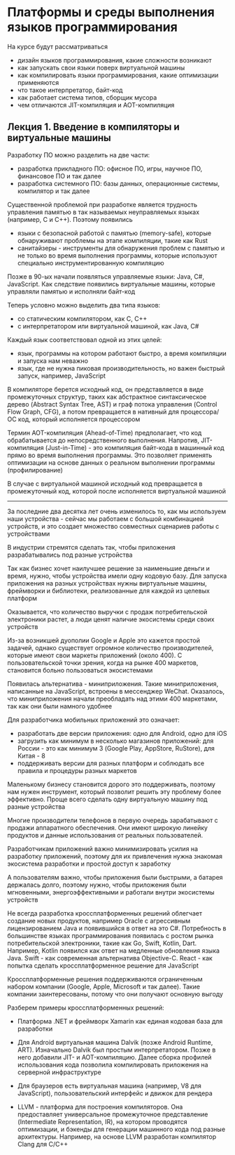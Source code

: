 # Платформы и среды выполнения языков программирования

На курсе будут рассматриваться

* дизайн языков программирования, какие сложности возникают
* как запускать свои языки поверх виртуальной машины
* как компилировать языки программирования, какие оптимизации применяются
* что такое интерпретатор, байт-код
* как работает система типов, сборщик мусора
* чем отличаются JIT-компиляция и AOT-компиляция

## Лекция 1. Введение в компиляторы и виртуальные машины

<!-- Лектор - Гаврин Е. А. -->

Разработку ПО можно разделить на две части:

* разработка прикладного ПО: офисное ПО, игры, научное ПО, финансовое ПО и так далее
* разработка системного ПО: базы данных, операционные системы, компилятор и так далее

Существенной проблемой при разработке является трудность управления памятью в так называемых неуправляемых языках (например, C и C++). Поэтому появились

* языки с безопасной работой с памятью (memory-safe), которые обнаруживают проблемы на этапе компиляции, такие как Rust
* санитайзеры - инструменты для обнаружения проблем с памятью и не только во время выполнения программы, которые используют специально инструментированную компиляцию

Позже в 90-ых начали появляться управляемые языки: Java, C#, JavaScript. Как следствие появились виртуальные машины, которые управляли памятью и исполняли байт-код

Теперь условно можно выделить два типа языков:

* со статическим компилятором, как C, C++
* с интерпретатором или виртуальной машиной, как Java, C#

Каждый язык соответствовал одной из этих целей:

* язык, программы на котором работают быстро, а время компиляции и запуска нам неважно
* язык, где не нужна пиковая производительность, но важен быстрый запуск, например, JavaScript


В компиляторе берется исходный код, он представляется в виде промежуточных структур, таких как абстрактное синтаксическое дерево (Abstract Syntax Tree, AST) и граф потока управления (Control Flow Graph, CFG), а потом превращается в нативный для процессора/ОС код, который исполняется процессором

Термин AOT-компиляция (Ahead-of-Time) предполагает, что код обрабатывается до непосредственного выполнения. Напротив, JIT-компиляция (Just-in-Time) - это компиляция байт-кода в машинный код прямо во время выполнения программы. Это позволяет применять оптимизации на основе данных о реальном выполнении программы (профилирование)

В случае с виртуальной машиной исходный код превращается в промежуточный код, которой после исполняется виртуальной машиной

---

За последние два десятка лет очень изменилось то, как мы используем наши устройства - сейчас мы работаем с большой комбинацией устройств, и это создает множество совместных сценариев работы с устройствами

В индустрии стремятся сделать так, чтобы приложения разрабатывались под разные устройства

Так как бизнес хочет наилучшее решение за наименьшие деньги и время, нужно, чтобы устройства имели одну кодовую базу. Для запуска приложения на разных устройствах нужны виртуальные машины, фреймворки и библиотеки, реализованные для каждой из целевых платформ

Оказывается, что количество выручки с продаж потребительской электроники растет, а люди ценят наличие экосистемы среди своих устройств

Из-за возникшей дуополии Google и Apple это кажется простой задачей, однако существует огромное количество производителей, которые имеют свои маркеты приложений (около 400). С пользовательской точки зрения, когда на рынке 400 маркетов, становится больно пользоваться экосистемами

Появилась альтернатива - миниприложения. Такие миниприложения, написанные на JavaScript, встроены в мессенджер WeChat. Оказалось, что миниприложения начали преобладать над этими 400 маркетами, так как они были намного удобнее

Для разработчика мобильных приложений это означает:

* разработать две версии приложения: одно для Android, одно для iOS
* загрузить как минимум в несколько магазинов приложений: для России - это как минимум 3 (Google Play, AppStore, RuStore), для Китая - 8
* поддерживать версии для разных платформ и соблюдать все правила и процедуры разных маркетов

Маленькому бизнесу становится дорого это поддерживать, поэтому нам нужен инструмент, который позволит решить эту проблему более эффективно. Проще всего сделать одну виртуальную машину под разные устройства

Многие производители телефонов в первую очередь зарабатывают с продажи аппаратного обеспечения. Они имеют широкую линейку продуктов и данные использования от реальных пользователей. 

Разработчикам приложений важно минимизировать усилия на разработку приложений, поэтому для их привлечения нужна знакомая экосистема разработки и простой доступ к заработку

А пользователям важно, чтобы приложения были быстрыми, а батарея держалась долго, поэтому нужно, чтобы приложения были мгновенными, энергоэффективными и работали внутри экосистемы устройств

Не всегда разработка кроссплатформенных решений облегчает создание новых продуктов, например Oracle с агрессивным лицензированием Java и появившийся в ответ на это C#. Потребность в большинстве языках программирования появилась с ростом рынка потребительской электроники, такие как Go, Swift, Kotlin, Dart. Например, Kotlin появился как ответ на медленные обновления языка Java. Swift - как современная альтернатива Objective-C. React - как попытка сделать кроссплатформенное решение для JavaScript

Кроссплатформенные решения поддерживаются ограниченным набором компании (Google, Apple, Microsoft и так далее). Такие компании заинтересованы, потому что они получают основную выгоду

<!-- Первое, что выбирается при разработке приложения - фреймворк для интерфейса. Современный фреймворк для интерфейса должен поддерживать множество платформ, а также фреймворк должен быть основан на кроссплатформенном языке программирования, обеспечивая консистентность среди устройств -->

Разберем примеры кроссплатформенных решений:

* Платформа .NET и фреймворк Xamarin как единая кодовая база для разработки

* Для Android виртуальная машина Dalvik (позже Android Runtime, ART). Изначально Dalvik был простым интерпретатором. Позже в него добавили JIT- и AOT-компиляцию. Далее сборка профилей использования кода позволила компилировать приложения на серверной инфраструктуре

* Для браузеров есть виртуальная машина (например, V8 для JavaScript), пользовательский интерфейс и движок для рендера

* LLVM - платформа для построения компиляторов. Она предоставляет универсальное промежуточное представление (Intermediate Representation, IR), на котором проводятся оптимизации, и бэкенды для генерации машинного кода под разные архитектуры. Например, на основе LLVM разработан компилятор Clang для C/C++

